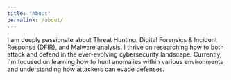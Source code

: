 ```yaml
---
title: "About"
permalink: /about/
---
```


I am deeply passionate about Threat Hunting, Digital Forensics & Incident Response (DFIR), and Malware analysis. I thrive on researching how to both attack and defend in the ever-evolving cybersecurity landscape. Currently, I'm focused on learning how to hunt anomalies within various environments and understanding how attackers can evade defenses.